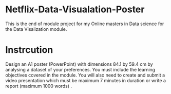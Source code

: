 # Netflix-Data-Visualation-Poster
This is the end of module project for my Online masters in Data science for the Data Visalization module.

# Instrcution
Design an A1 poster (PowerPoint) with dimensions 84.1 by 59.4 cm by analysing a dataset of your preferences.
You must include the learning objectives covered in the module. You will also need to create and submit a 
video presentation which must be maximum 7 minutes in duration or write a report (maximum 1000 words) .
